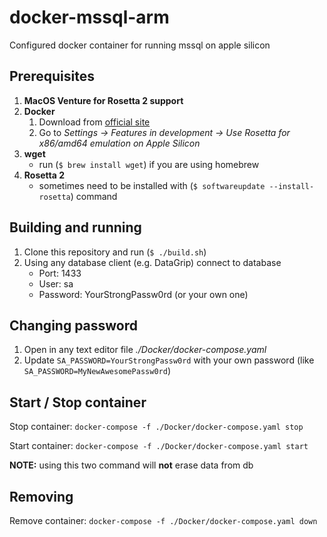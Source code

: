 # docker-mssql-arm

Configured docker container for running mssql on apple silicon

## Prerequisites

1. **MacOS Venture for Rosetta 2 support**
2. **Docker**
    1. Download from [official site](https://www.docker.com)
    2. Go to *Settings -> Features in development -> Use Rosetta for x86/amd64 emulation on Apple Silicon*
3. **wget**
    - run (` $ brew install wget `) if you are using homebrew
4. **Rosetta 2**
    - sometimes need to be installed with (` $ softwareupdate --install-rosetta `) command

## Building and running

1. Clone this repository and run (` $ ./build.sh `)
2. Using any database client (e.g. DataGrip) connect to database
    - Port: 1433
    - User: sa
    - Password: YourStrongPassw0rd (or your own one)

## Changing password

1. Open in any text editor file *./Docker/docker-compose.yaml*
2. Update `SA_PASSWORD=YourStrongPassw0rd` with your own password (like `SA_PASSWORD=MyNewAwesomePassw0rd`)

## Start / Stop container

Stop container: ` docker-compose -f ./Docker/docker-compose.yaml stop `

Start container: ` docker-compose -f ./Docker/docker-compose.yaml start `

**NOTE:** using this two command will **not** erase data from db

## Removing
Remove container: ` docker-compose -f ./Docker/docker-compose.yaml down `
